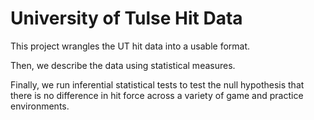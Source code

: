 # University of Tulse Hit Data

This project wrangles the UT hit data into a usable format.

Then, we describe the data using statistical measures.

Finally, we run inferential statistical tests to test the null hypothesis that there is no difference in hit force across a variety of game and practice environments.
